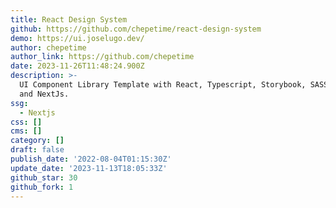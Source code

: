 ```yaml
---
title: React Design System
github: https://github.com/chepetime/react-design-system
demo: https://ui.joselugo.dev/
author: chepetime
author_link: https://github.com/chepetime
date: 2023-11-26T11:48:24.900Z
description: >-
  UI Component Library Template with React, Typescript, Storybook, SASS, Rollup
  and NextJs.
ssg:
  - Nextjs
css: []
cms: []
category: []
draft: false
publish_date: '2022-08-04T01:15:30Z'
update_date: '2023-11-13T18:05:33Z'
github_star: 30
github_fork: 1
---
```

